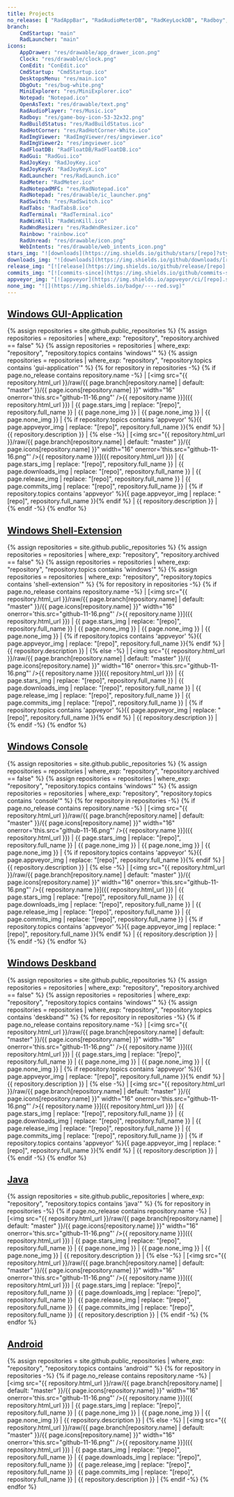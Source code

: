 ```yaml
---
title: Projects
no_release: [ "RadAppBar", "RadAudioMeterDB", "RadKeyLockDB", "Radboy", "RadTabs", "SyntaxHighlighter", "TextUI", "RadDbg", "IcoUtils", "RadLauncher" ]
branch:
    CmdStartup: "main"
    RadLauncher: "main"
icons:
    AppDrawer: "res/drawable/app_drawer_icon.png"
    Clock: "res/drawable/clock.png"
    ConEdit: "ConEdit.ico"
    CmdStartup: "CmdStartup.ico"
    DesktopsMenu: "res/main.ico"
    DbgOut: "res/bug-white.png"
    MiniExplorer: "res/MiniExplorer.ico"
    Notepad: "Notepad.ico"
    OpenAsText: "res/drawable/text.png"
    RadAudioPlayer: "res/Music.ico"
    Radboy: "res/game-boy-icon-53-32x32.png"
    RadBuildStatus: "res/RadBuildStatus.ico"
    RadHotCorner: "res/RadHotCorner-White.ico"
    RadImgViewer: "RadImgViewer/res/imgviewer.ico"
    RadImgViewer2: "res/imgviewer.ico"
    RadFloatDB: "RadFloatDB/RadFloatDB.ico"
    RadGui: "RadGui.ico"
    RadJoyKey: "RadJoyKey.ico"
    RadJoyKeyX: "RadJoyKeyX.ico"
    RadLauncher: "res/RadLaunch.ico"
    RadMeter: "RadMeter.ico"
    RadNotepadMFC: "res/RadNotepad.ico"
    RadNotepad: "res/drawable/ic_launcher.png"
    RadSwitch: "res/RadSwitch.ico"
    RadTabs: "RadTabsB.ico"
    RadTerminal: "RadTerminal.ico"
    RadWinKill: "RadWinKill.ico"
    RadWndResizer: "res/RadWndResizer.ico"
    Rainbow: "rainbow.ico"
    RadUnread: "res/drawable/icon.png"
    WebIntents: "res/drawable/web_intents_icon.png"
stars_img: "![downloads](https://img.shields.io/github/stars/[repo]?style=tile&maxAge=2592000&label=)"
downloads_img: "![downloads](https://img.shields.io/github/downloads/[repo]/total.svg?maxAge=2592000&label=)"
release_img: "[![release](https://img.shields.io/github/release/[repo].svg?maxAge=2592000&label=)](https://github.com/[repo]/releases/latest)"
commits_img: "[![commits-since](https://img.shields.io/github/commits-since/[repo]/latest.svg?maxAge=2592000&label=)](https://github.com/[repo]/commits/master)"
appveyor_img: "[![appveyor](https://img.shields.io/appveyor/ci/[repo].svg?maxAge=2592000&label=)](https://ci.appveyor.com/project/[repo])"
none_img: "![](https://img.shields.io/badge/----red.svg)"
---
```

## [Windows GUI-Application](https://github.com/RadAd?tab=repositories&q=%23windows+%23gui-application)
{% assign repositories = site.github.public_repositories %}
{% assign repositories = repositories | where_exp: "repository", "repository.archived == false" %}
{% assign repositories = repositories | where_exp: "repository", "repository.topics contains 'windows'" %}
{% assign repositories = repositories | where_exp: "repository", "repository.topics contains 'gui-application'" %}
{% for repository in repositories -%}
{% if page.no_release contains repository.name -%}
| [<img src="{{ repository.html_url }}/raw/{{ page.branch[repository.name] | default: "master" }}/{{ page.icons[repository.name] }}" width="16" onerror='this.src="github-11-16.png"' />{{ repository.name }}]({{ repository.html_url }}) | {{ page.stars_img | replace: "[repo]", repository.full_name }} | {{ page.none_img }} | {{ page.none_img }} | {{ page.none_img }} | {% if repository.topics contains 'appveyor' %}{{ page.appveyor_img | replace: "[repo]", repository.full_name }}{% endif %} | {{ repository.description }} |
{% else -%}
| [<img src="{{ repository.html_url }}/raw/{{ page.branch[repository.name] | default: "master" }}/{{ page.icons[repository.name] }}" width="16" onerror='this.src="github-11-16.png"' />{{ repository.name }}]({{ repository.html_url }}) | {{ page.stars_img | replace: "[repo]", repository.full_name }} | {{ page.downloads_img | replace: "[repo]", repository.full_name }} | {{ page.release_img | replace: "[repo]", repository.full_name }} | {{ page.commits_img | replace: "[repo]", repository.full_name }} | {% if repository.topics contains 'appveyor' %}{{ page.appveyor_img | replace: "[repo]", repository.full_name }}{% endif %} | {{ repository.description }} |
{% endif -%}
{% endfor %}

## [Windows Shell-Extension](https://github.com/RadAd?tab=repositories&q=%23windows+%23shell-extension)
{% assign repositories = site.github.public_repositories %}
{% assign repositories = repositories | where_exp: "repository", "repository.archived == false" %}
{% assign repositories = repositories | where_exp: "repository", "repository.topics contains 'windows'" %}
{% assign repositories = repositories | where_exp: "repository", "repository.topics contains 'shell-extension'" %}
{% for repository in repositories -%}
{% if page.no_release contains repository.name -%}
| [<img src="{{ repository.html_url }}/raw/{{ page.branch[repository.name] | default: "master" }}/{{ page.icons[repository.name] }}" width="16" onerror='this.src="github-11-16.png"' />{{ repository.name }}]({{ repository.html_url }}) | {{ page.stars_img | replace: "[repo]", repository.full_name }} | {{ page.none_img }} | {{ page.none_img }} | {{ page.none_img }} | {% if repository.topics contains 'appveyor' %}{{ page.appveyor_img | replace: "[repo]", repository.full_name }}{% endif %} | {{ repository.description }} |
{% else -%}
| [<img src="{{ repository.html_url }}/raw/{{ page.branch[repository.name] | default: "master" }}/{{ page.icons[repository.name] }}" width="16" onerror='this.src="github-11-16.png"' />{{ repository.name }}]({{ repository.html_url }}) | {{ page.stars_img | replace: "[repo]", repository.full_name }} | {{ page.downloads_img | replace: "[repo]", repository.full_name }} | {{ page.release_img | replace: "[repo]", repository.full_name }} | {{ page.commits_img | replace: "[repo]", repository.full_name }} | {% if repository.topics contains 'appveyor' %}{{ page.appveyor_img | replace: "[repo]", repository.full_name }}{% endif %} | {{ repository.description }} |
{% endif -%}
{% endfor %}

## [Windows Console](https://github.com/RadAd?tab=repositories&q=%23windows+%23console)
{% assign repositories = site.github.public_repositories %}
{% assign repositories = repositories | where_exp: "repository", "repository.archived == false" %}
{% assign repositories = repositories | where_exp: "repository", "repository.topics contains 'windows'" %}
{% assign repositories = repositories | where_exp: "repository", "repository.topics contains 'console'" %}
{% for repository in repositories -%}
{% if page.no_release contains repository.name -%}
| [<img src="{{ repository.html_url }}/raw/{{ page.branch[repository.name] | default: "master" }}/{{ page.icons[repository.name] }}" width="16" onerror='this.src="github-11-16.png"' />{{ repository.name }}]({{ repository.html_url }}) | {{ page.stars_img | replace: "[repo]", repository.full_name }} | {{ page.none_img }} | {{ page.none_img }} | {{ page.none_img }} | {% if repository.topics contains 'appveyor' %}{{ page.appveyor_img | replace: "[repo]", repository.full_name }}{% endif %} | {{ repository.description }} |
{% else -%}
| [<img src="{{ repository.html_url }}/raw/{{ page.branch[repository.name] | default: "master" }}/{{ page.icons[repository.name] }}" width="16" onerror='this.src="github-11-16.png"' />{{ repository.name }}]({{ repository.html_url }}) | {{ page.stars_img | replace: "[repo]", repository.full_name }} | {{ page.downloads_img | replace: "[repo]", repository.full_name }} | {{ page.release_img | replace: "[repo]", repository.full_name }} | {{ page.commits_img | replace: "[repo]", repository.full_name }} | {% if repository.topics contains 'appveyor' %}{{ page.appveyor_img | replace: "[repo]", repository.full_name }}{% endif %} | {{ repository.description }} |
{% endif -%}
{% endfor %}

## [Windows Deskband](https://github.com/RadAd?tab=repositories&q=%23windows+%23deskband)
{% assign repositories = site.github.public_repositories %}
{% assign repositories = repositories | where_exp: "repository", "repository.archived == false" %}
{% assign repositories = repositories | where_exp: "repository", "repository.topics contains 'windows'" %}
{% assign repositories = repositories | where_exp: "repository", "repository.topics contains 'deskband'" %}
{% for repository in repositories -%}
{% if page.no_release contains repository.name -%}
| [<img src="{{ repository.html_url }}/raw/{{ page.branch[repository.name] | default: "master" }}/{{ page.icons[repository.name] }}" width="16" onerror='this.src="github-11-16.png"' />{{ repository.name }}]({{ repository.html_url }}) | {{ page.stars_img | replace: "[repo]", repository.full_name }} | {{ page.none_img }} | {{ page.none_img }} | {{ page.none_img }} | {% if repository.topics contains 'appveyor' %}{{ page.appveyor_img | replace: "[repo]", repository.full_name }}{% endif %} | {{ repository.description }} |
{% else -%}
| [<img src="{{ repository.html_url }}/raw/{{ page.branch[repository.name] | default: "master" }}/{{ page.icons[repository.name] }}" width="16" onerror='this.src="github-11-16.png"' />{{ repository.name }}]({{ repository.html_url }}) | {{ page.stars_img | replace: "[repo]", repository.full_name }} | {{ page.downloads_img | replace: "[repo]", repository.full_name }} | {{ page.release_img | replace: "[repo]", repository.full_name }} | {{ page.commits_img | replace: "[repo]", repository.full_name }} | {% if repository.topics contains 'appveyor' %}{{ page.appveyor_img | replace: "[repo]", repository.full_name }}{% endif %} | {{ repository.description }} |
{% endif -%}
{% endfor %}

## [Java](https://github.com/RadAd?tab=repositories&q=%23java)
{% assign repositories = site.github.public_repositories | where_exp: "repository", "repository.topics contains 'java'" %}
{% for repository in repositories -%}
{% if page.no_release contains repository.name -%}
| [<img src="{{ repository.html_url }}/raw/{{ page.branch[repository.name] | default: "master" }}/{{ page.icons[repository.name] }}" width="16" onerror='this.src="github-11-16.png"' />{{ repository.name }}]({{ repository.html_url }}) | {{ page.stars_img | replace: "[repo]", repository.full_name }} | {{ page.none_img }} | {{ page.none_img }} | {{ page.none_img }} | {{ repository.description }} |
{% else -%}
| [<img src="{{ repository.html_url }}/raw/{{ page.branch[repository.name] | default: "master" }}/{{ page.icons[repository.name] }}" width="16" onerror='this.src="github-11-16.png"' />{{ repository.name }}]({{ repository.html_url }}) | {{ page.stars_img | replace: "[repo]", repository.full_name }} | {{ page.downloads_img | replace: "[repo]", repository.full_name }} | {{ page.release_img | replace: "[repo]", repository.full_name }} | {{ page.commits_img | replace: "[repo]", repository.full_name }} | {{ repository.description }} |
{% endif -%}
{% endfor %}

## [Android](https://github.com/RadAd?tab=repositories&q=%23android)
{% assign repositories = site.github.public_repositories | where_exp: "repository", "repository.topics contains 'android'" %}
{% for repository in repositories -%}
{% if page.no_release contains repository.name -%}
| [<img src="{{ repository.html_url }}/raw/{{ page.branch[repository.name] | default: "master" }}/{{ page.icons[repository.name] }}" width="16" onerror='this.src="github-11-16.png"' />{{ repository.name }}]({{ repository.html_url }}) | {{ page.stars_img | replace: "[repo]", repository.full_name }} | {{ page.none_img }} | {{ page.none_img }} | {{ page.none_img }} | {{ repository.description }} |
{% else -%}
| [<img src="{{ repository.html_url }}/raw/{{ page.branch[repository.name] | default: "master" }}/{{ page.icons[repository.name] }}" width="16" onerror='this.src="github-11-16.png"' />{{ repository.name }}]({{ repository.html_url }}) | {{ page.stars_img | replace: "[repo]", repository.full_name }} | {{ page.downloads_img | replace: "[repo]", repository.full_name }} | {{ page.release_img | replace: "[repo]", repository.full_name }} | {{ page.commits_img | replace: "[repo]", repository.full_name }} | {{ repository.description }} |
{% endif -%}
{% endfor %}
